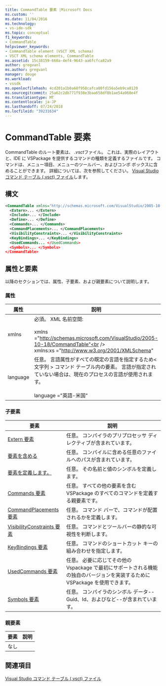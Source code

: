 ```yaml
---
title: CommandTable 要素 |Microsoft Docs
ms.custom: ''
ms.date: 11/04/2016
ms.technology:
- vs-ide-sdk
ms.topic: conceptual
f1_keywords:
- CommandTable
helpviewer_keywords:
- CommandTable element (VSCT XML schema)
- VSCT XML schema elements, CommandTable
ms.assetid: 15c38159-660a-4ef4-9643-aa6fcfca82a9
author: gregvanl
ms.author: gregvanl
manager: douge
ms.workload:
- vssdk
ms.openlocfilehash: 4cd201a1b0a68f958cafca80fd156a5eb9ca8120
ms.sourcegitcommit: 25a62c2db771f938e3baa658df8b1ae54a960e4f
ms.translationtype: MT
ms.contentlocale: ja-JP
ms.lasthandoff: 07/24/2018
ms.locfileid: "39231634"
---
```

# <a name="commandtable-element"></a>CommandTable 要素
CommandTable のルート要素は、 *.vsct*ファイル。 これは、実際のレイアウトと、IDE に VSPackage を提供するコマンドの種類を定義するファイルです。 コマンドは、メニュー項目、メニューのツールバー、およびコンボ ボックスに含めることができます。 詳細については、次を参照してください。 [Visual Studio コマンド テーブル (.vsct) ファイル](../extensibility/internals/visual-studio-command-table-dot-vsct-files.md)します。  
  
## <a name="syntax"></a>構文  
  
```xml  
<CommandTable xmlns="http://schemas.microsoft.com/VisualStudio/2005-10-18/CommandTable" xmlns:xs="http://www.w3.org/2001/XMLSchema" >  
  <Extern>... </Extern>  
  <Include>... </Include>  
  <Define>... </Define>  
  <Commands>... </Commands>  
  <CommandPlacements>... </CommandPlacements>  
  <VisibilityConstraints>... </VisibilityConstraints>  
  <KeyBindings>... </KeyBindings>  
  <UsedCommands... </UsedCommands>  
  <Symbols>... </Symbols>  
</CommandTable>  
```  
  
## <a name="attributes-and-elements"></a>属性と要素  
 以降のセクションでは、属性、子要素、および親要素について説明します。  
  
### <a name="attributes"></a>属性  
  
|属性|説明|  
|---------------|-----------------|  
|xmlns|必須。 XML 名前空間:<br /><br /> xmlns ="http://schemas.microsoft.com/VisualStudio/2005-10-18/CommandTable"<br /><br /> xmlns:xs ="http://www.w3.org/2001/XMLSchema"|  
|language|任意。 言語属性がすべての既定の言語を指定するため\<文字列 > コマンド テーブル内の要素。  言語が指定されていない場合は、現在のプロセスの言語が使用されます。<br /><br /> language ="英語-米国"|  
  
### <a name="child-elements"></a>子要素  
  
|要素|説明|  
|-------------|-----------------|  
|[Extern 要素](../extensibility/extern-element.md)|任意。 コンパイラのプリプロセッサ ディレクティブが含まれています。|  
|[要素を含める](../extensibility/include-element.md)|任意。 コンパイルに含める任意のファイルへのパスが含まれています。|  
|[要素を定義します。](../extensibility/define-element.md)|任意。 その名前と値のシンボルを定義します。|  
|[Commands 要素](../extensibility/commands-element.md)|任意。 すべての他の要素を含む VSPackage のすべてのコマンドを定義する親要素です。|  
|[CommandPlacements 要素](../extensibility/commandplacements-element.md)|任意。 コマンド バーで、コマンドが配置されるかを定義します。|  
|[VisibilityConstraints 要素](../extensibility/visibilityconstraints-element.md)|任意。 コマンドとツールバーの静的な可視性を判断します。|  
|[KeyBindings 要素](../extensibility/keybindings-element.md)|任意。 コマンドのショートカット キーの組み合わせを指定します。|  
|[UsedCommands 要素](../extensibility/usedcommands-element.md)|任意。 必要に応じてその他の Vspackage で最初にサポートされる機能の独自のバージョンを実装するために VSPackage を使用できます。|  
|[Symbols 要素](http://msdn.microsoft.com/en-us/f2ddd0aa-c3dd-439e-834d-28f136a27ffa)|任意。 コンパイラのシンボル データ--Guid、Id、およびなど--が含まれています。|  
  
### <a name="parent-elements"></a>親要素  
  
|要素|説明|  
|-------------|-----------------|  
|なし||  
  
## <a name="see-also"></a>関連項目  
 [Visual Studio コマンド テーブル (.vsct) ファイル](../extensibility/internals/visual-studio-command-table-dot-vsct-files.md)